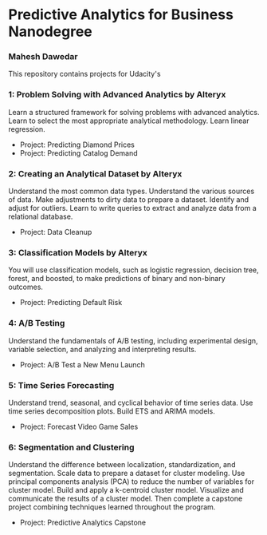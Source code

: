 # Predictive Analytics for Business Nanodegree

### Mahesh Dawedar

This repository contains projects for Udacity's 

###  1: Problem Solving with Advanced Analytics by Alteryx
Learn a structured framework for solving problems with advanced analytics. Learn to select the most appropriate analytical methodology. Learn linear regression.

- Project: Predicting Diamond Prices
- Project: Predicting Catalog Demand

### 2: Creating an Analytical Dataset by Alteryx
Understand the most common data types. Understand the various sources of data. Make adjustments to dirty data to prepare a dataset. Identify and adjust for outliers. Learn to write queries to extract and analyze data from a relational database.

- Project: Data Cleanup



### 3: Classification Models by Alteryx
You will use classification models, such as logistic regression, decision tree, forest, and boosted, to make predictions of binary and non-binary outcomes.

- Project: Predicting Default Risk

###  4: A/B Testing
Understand the fundamentals of A/B testing, including experimental design, variable selection, and analyzing and interpreting results.

- Project: A/B Test a New Menu Launch

###  5: Time Series Forecasting
Understand trend, seasonal, and cyclical behavior of time series data. Use time series decomposition plots. Build ETS and ARIMA models.

- Project: Forecast Video Game Sales

###  6: Segmentation and Clustering
Understand the difference between localization, standardization, and segmentation. Scale data to prepare a dataset for cluster modeling. Use principal components analysis (PCA) to reduce the number of variables for cluster model. Build and apply a k-centroid cluster model. Visualize and communicate the results of a cluster model.
Then complete a capstone project combining techniques learned throughout the program.

- Project: Predictive Analytics Capstone

